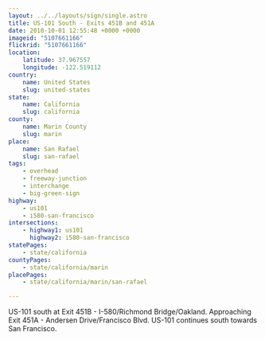 ```yaml
---
layout: ../../layouts/sign/single.astro
title: US-101 South - Exits 451B and 451A
date: 2010-10-01 12:55:48 +0000 +0000
imageid: "5107661166"
flickrid: "5107661166"
location:
    latitude: 37.967557
    longitude: -122.519112
country:
    name: United States
    slug: united-states
state:
    name: California
    slug: california
county:
    name: Marin County
    slug: marin
place:
    name: San Rafael
    slug: san-rafael
tags:
    - overhead
    - freeway-junction
    - interchange
    - big-green-sign
highway:
    - us101
    - i580-san-francisco
intersections:
    - highway1: us101
      highway2: i580-san-francisco
statePages:
    - state/california
countyPages:
    - state/california/marin
placePages:
    - state/california/marin/san-rafael

---
```

US-101 south at Exit 451B - I-580/Richmond Bridge/Oakland.  Approaching Exit 451A - Andersen Drive/Francisco Blvd.  US-101 continues south towards San Francisco.